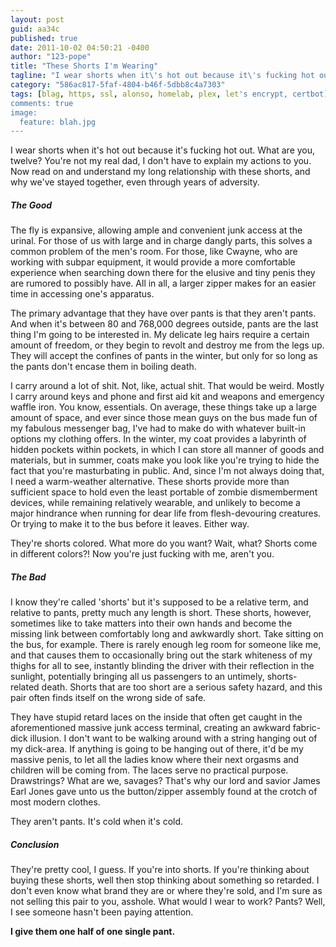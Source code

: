 ```yaml
---
layout: post
guid: aa34c
published: true
date: 2011-10-02 04:50:21 -0400
author: "123-pope"
title: "These Shorts I'm Wearing"
tagline: "I wear shorts when it\'s hot out because it\'s fucking hot out. What are you, twelve? You\'re not my real dad, I don\'t have to explain my actions to you. Now read on and understand my long relationship with these shorts, and why we\'ve stayed together, even through years of adversity."
category: "586ac817-5faf-4804-b46f-5dbb8c4a7303"
tags: [blag, https, ssl, alonso, homelab, plex, let's encrypt, certbot]
comments: true
image:
  feature: blah.jpg
---
```


I wear shorts when it's hot out because it's fucking hot out. What are you, twelve? You're not my real dad, I don't have to explain my actions to you. Now read on and understand my long relationship with these shorts, and why we've stayed together, even through years of adversity.

##### The Good

The fly is expansive, allowing ample and convenient junk access at the urinal. For those of us with large and in charge dangly parts, this solves a common problem of the men's room. For those, like Cwayne, who are working with subpar equipment, it would provide a more comfortable experience when searching down there for the elusive and tiny penis they are rumored to possibly have. All in all, a larger zipper makes for an easier time in accessing one's apparatus.

The primary advantage that they have over pants is that they aren't pants. And when it's between 80 and 768,000 degrees outside, pants are the last thing I'm going to be interested in. My delicate leg hairs require a certain amount of freedom, or they begin to revolt and destroy me from the legs up. They will accept the confines of pants in the winter, but only for so long as the pants don't encase them in boiling death.

I carry around a lot of shit. Not, like, actual shit. That would be weird. Mostly I carry around keys and phone and first aid kit and weapons and emergency waffle iron. You know, essentials. On average, these things take up a large amount of space, and ever since those mean guys on the bus made fun of my fabulous messenger bag, I've had to make do with whatever built-in options my clothing offers. In the winter, my coat provides a labyrinth of hidden pockets within pockets, in which I can store all manner of goods and materials, but in summer, coats make you look like you're trying to hide the fact that you're masturbating in public. And, since I'm not always doing that, I need a warm-weather alternative. These shorts provide more than sufficient space to hold even the least portable of zombie dismemberment devices, while remaining relatively wearable, and unlikely to become a major hindrance when running for dear life from flesh-devouring creatures. Or trying to make it to the bus before it leaves. Either way.

They're shorts colored. What more do you want? Wait, what? Shorts come in different colors?! Now you're just fucking with me, aren't you.

##### The Bad

I know they're called 'shorts' but it's supposed to be a relative term, and relative to pants, pretty much any length is short. These shorts, however, sometimes like to take matters into their own hands and become the missing link between comfortably long and awkwardly short. Take sitting on the bus, for example. There is rarely enough leg room for someone like me, and that causes them to occasionally bring out the stark whiteness of my thighs for all to see, instantly blinding the driver with their reflection in the sunlight, potentially bringing all us passengers to an untimely, shorts-related death. Shorts that are too short are a serious safety hazard, and this pair often finds itself on the wrong side of safe.

They have stupid retard laces on the inside that often get caught in the aforementioned massive junk access terminal, creating an awkward fabric-dick illusion. I don't want to be walking around with a string hanging out of my dick-area. If anything is going to be hanging out of there, it'd be my massive penis, to let all the ladies know where their next orgasms and children will be coming from. The laces serve no practical purpose. Drawstrings? What are we, savages? That's why our lord and savior James Earl Jones gave unto us the button/zipper assembly found at the crotch of most modern clothes.

They aren't pants. It's cold when it's cold.

##### Conclusion

They're pretty cool, I guess. If you're into shorts. If you're thinking about buying these shorts, well then stop thinking about something so retarded. I don't even know what brand they are or where they're sold, and I'm sure as not selling this pair to you, asshole. What would I wear to work? Pants? Well, I see someone hasn't been paying attention.

**I give them one half of one single pant.**